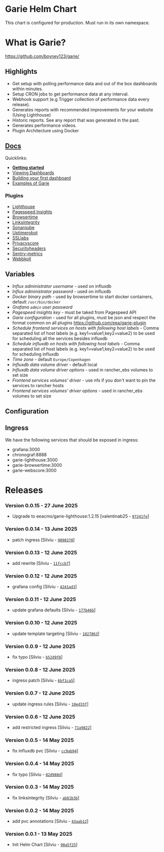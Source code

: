 # Garie Helm Chart

This chart is configured for production. Must run in its own namespace.

# What is Garie?

https://github.com/boyney123/garie/

## Highlights

- Get setup with polling performance data and out of the box dashboards within minutes.
- Setup CRON jobs to get performance data at any interval.
- Webhook support (e.g Trigger collection of performance data every release).
- Generates reports with recommended improvements for your website (Using Lighthouse)
- Historic reports. See any report that was generated in the past.
- Generates performance videos.
- Plugin Architecture using Docker

## [Docs](https://garie.io)

Quicklinks:

- [**Getting started**](https://garie.io/docs/getting-started/installation)
- [Viewing Dashboards](https://garie.io/docs/getting-started/viewing-dashboards)
- [Building your first dashboard](https://garie.io/docs/creating-your-own-dashboard/getting-started)
- [Examples of Garie](https://garie.io/docs/examples/example-list)

### Plugins

- [Lighthouse](https://github.com/eea/garie-lighthouse)
- [Pagespeed Insights](https://github.com/eea/garie-pagespeed-insights)
- [Browsertime](https://github.com/eea/garie-pagespeed-insights)
- [Linksintegrity](https://github.com/eea/garie-linksintegrity)
- [Sonarqube](https://github.com/eea/garie-sonarqube)
- [Uptimerobot](https://github.com/eea/garie-uptimerobot)
- [SSLlabs](https://github.com/eea/garie-ssllabs)
- [Privacyscore](https://github.com/eea/garie-privacyscore)
- [Securityheaders](https://github.com/eea/garie-securityheaders)
- [Sentry-metrics](https://github.com/eea/garie-sentry-metrics)
- [Webbkoll](https://github.com/eea/garie-webbkoll)

## Variables

- _Influx administrator username_ - used on influxdb
- _Influx administrator password_ - used on influxdb
- _Docker binary path_ - used by browsertime to start docker containers, default `/usr/bin/docker`
- _Grafana `admin` user password_
- _Pagespeed insights key_ - must be taked from Pagespeed API
- _Garie configuration_ - used for all plugins, must be json and respect the format common on all plugins https://github.com/eea/garie-plugin
- _Schedule frontend services on hosts with following host labels_ - Comma separated list of host labels (e.g. key1=value1,key2=value2) to be used for scheduling all the services besides influxdb
- _Schedule influxdb on hosts with following host labels_ - Comma separated list of host labels (e.g. key1=value1,key2=value2) to be used for scheduling influxdb
- _Time zone_ - default `Europe/Copenhagen`
- _Influxdb data volume driver_ - default local
- _Influxdb data volume driver options_ - used in rancher_ebs volumes to set size
- _Frontend services volumes' driver_ - use nfs if you don't want to pin the services to rancher hosts
- _Frontend services volumes' driver options_ - used in rancher_ebs volumes to set size

## Configuration

## Ingress

We have the following services that should be exposed in ingress:

- grafana:3000
- chronograf:8888
- garie-lighthouse:3000
- garie-browsertime:3000
- garie-webscore:3000

# Releases

### Version 0.0.15 - 27 June 2025
- Upgrade to eeacms/garie-lighthouse:1.2.15 [valentinab25 - [`97241fe`](https://github.com/eea/helm-charts/commit/97241fe0eb09d5d616ad7f2a3860f1d5a0cff957)]

### Version 0.0.14 - 13 June 2025
- patch ingress [Silviu - [`9098370`](https://github.com/eea/helm-charts/commit/90983704b44ff7963505d3b325951b70405bcce0)]

### Version 0.0.13 - 12 June 2025
- add rewrite [Silviu - [`11fccb7`](https://github.com/eea/helm-charts/commit/11fccb76db7bb4740a2fc547166e7ede250d088b)]

### Version 0.0.12 - 12 June 2025
- grafana config [Silviu - [`4241ad3`](https://github.com/eea/helm-charts/commit/4241ad3bc113f34d0f1471abdb515783da26fbb6)]

### Version 0.0.11 - 12 June 2025
- update grafana defaults [Silviu - [`177b46b`](https://github.com/eea/helm-charts/commit/177b46b74766e1c51764e46194cb021aa6180d45)]

### Version 0.0.10 - 12 June 2025
- update template targeting [Silviu - [`1827863`](https://github.com/eea/helm-charts/commit/18278630d012d3235d72d3c73a7ccf5afd02fc52)]

### Version 0.0.9 - 12 June 2025
- fix typo [Silviu - [`b52d9f8`](https://github.com/eea/helm-charts/commit/b52d9f8fa51a33f9b3d73470c8b189cb3a63d440)]

### Version 0.0.8 - 12 June 2025
- ingress patch [Silviu - [`6bf1ca5`](https://github.com/eea/helm-charts/commit/6bf1ca5ae8fc34add07c1edfaf7aba2dd111d257)]

### Version 0.0.7 - 12 June 2025
- update ingress rules [Silviu - [`10ed33f`](https://github.com/eea/helm-charts/commit/10ed33fe5571a7cd90eb9a561b86590a8a659f9c)]

### Version 0.0.6 - 12 June 2025
- add restricted ingress [Silviu - [`71a9822`](https://github.com/eea/helm-charts/commit/71a9822e4e6b4fbe04b893f51c71d3f57fb54a5a)]

### Version 0.0.5 - 14 May 2025
- fix influxdb pvc [Silviu - [`cc9ab94`](https://github.com/eea/helm-charts/commit/cc9ab947ec8211f5ab391567a57abccb10533c4d)]

### Version 0.0.4 - 14 May 2025
- fix typo [Silviu - [`82d988d`](https://github.com/eea/helm-charts/commit/82d988d367e2ace36252084a308ccb89a217188e)]

### Version 0.0.3 - 14 May 2025

- fix linksintegrity [Silviu - [`ab81b3b`](https://github.com/eea/helm-charts/commit/ab81b3b04f75d77f01fa86af5de69b8f8db8b897)]

### Version 0.0.2 - 14 May 2025

- add pvc annotations [Silviu - [`43aab12`](https://github.com/eea/helm-charts/commit/43aab12f37cdb4378ea48be4f991b584fff2641c)]

### Version 0.0.1 - 13 May 2025

- Init Helm Chart [Silviu - [`90a5f25`](https://github.com/eea/helm-charts/commit/90a5f2581e73452324545ff3bc149b73e9006ea3)]
